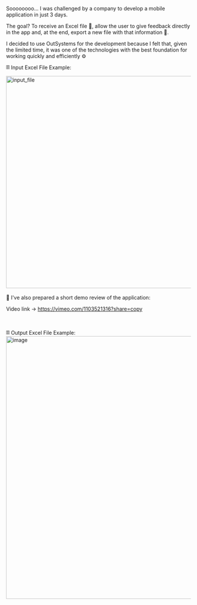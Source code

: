 Soooooooo... I was challenged by a company to develop a mobile application in just 3 days. 

The goal? To receive an Excel file 📄, allow the user to give feedback directly in the app and, at the end, export a new file with that information 📝.

I decided to use OutSystems for the development because I felt that, given the limited time, it was one of the technologies with the best foundation for working quickly and efficiently ⚙️

𝄜 Input Excel File Example: 

<img width="1810" height="579" alt="input_file" src="https://github.com/user-attachments/assets/4e566fde-800e-4c65-a076-ff724927341d" />

<br />
<br />
🎥 I've also prepared a short demo review of the application:

Video link -> https://vimeo.com/1103521316?share=copy

<br />
<br />
𝄜 Output Excel File Example: 

<img width="1857" height="717" alt="image" src="https://github.com/user-attachments/assets/e40e166c-6919-45b8-948a-fd408997ecbb" />
